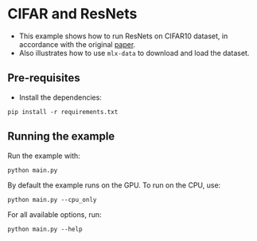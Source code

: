 # CIFAR and ResNets

* This example shows how to run ResNets on CIFAR10 dataset, in accordance with the original [paper](https://arxiv.org/abs/1512.03385).
* Also illustrates how to use `mlx-data` to download and load the dataset.


## Pre-requisites
* Install the dependencies:

```
pip install -r requirements.txt
```

## Running the example
Run the example with:

```
python main.py
```

By default the example runs on the GPU. To run on the CPU, use: 

```
python main.py --cpu_only
```

For all available options, run:

```
python main.py --help
```
